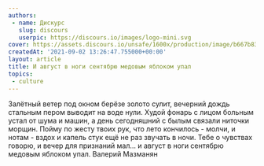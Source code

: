 ```yaml
---
authors:
 - name: Дискурс
   slug: discours
   userpic: https://discours.io/images/logo-mini.svg
cover: https://assets.discours.io/unsafe/1600x/production/image/b667b830-0bf0-11ec-a31e-8bf9d083ca15.jpg
createdAt: '2021-09-02 13:26:47.755000+00:00'
layout: article
title: И август в ноги сентябрю медовым яблоком упал
topics:
 - culture
---
```


Залётный ветер под окном берёзе золото сулит, вечерний дождь стальным пером
выводит на воде нули. Худой фонарь с лицом больным устал от шума и машин, а день
сегодняшний с былым связали ниточки морщин. Пойму по жесту твоих рук, что лето
кончилось - молчи, и нотам - вздох и капель стук ещё не раз звучать в ночи. Тебе
о чувствах говорю, и вечер для признаний мал... и август в ноги сентябрю медовым
яблоком упал. Валерий Мазманян
